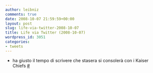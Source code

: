 ```yaml
---
author: leibniz
comments: true
date: 2008-10-07 21:59:59+00:00
layout: post
slug: life-via-twitter-2008-10-07
title: Life via Twitter (2008-10-07)
wordpress_id: 3051
categories:
- tweets
---
```



	
  * ha giusto il tempo di scrivere che stasera si consolerà con i Kaiser Chiefs [#](http://twitter.com/leibniz/statuses/950187999)


